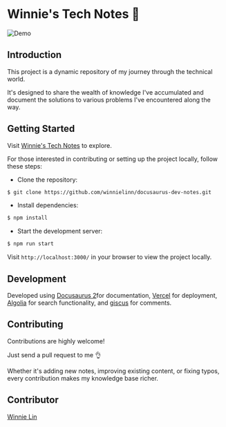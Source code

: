 # Winnie's Tech Notes 📔

![Demo](https://github.com/winnielinn/docusaurus-dev-notes/blob/main/img/demo.gif)

## Introduction

This project is a dynamic repository of my journey through the technical world.

It's designed to share the wealth of knowledge I've accumulated and document the solutions to various problems I've encountered along the way.

## Getting Started

Visit [Winnie's Tech Notes](https://winnielin-tech.vercel.app/) to explore.

For those interested in contributing or setting up the project locally, follow these steps:

- Clone the repository: 

```bash
$ git clone https://github.com/winnielinn/docusaurus-dev-notes.git
```

- Install dependencies: 

```bash
$ npm install
```

- Start the development server: 

```bash
$ npm run start
```

Visit `http://localhost:3000/` in your browser to view the project locally.

## Development

Developed using [Docusaurus 2](https://docusaurus.io/)for documentation, [Vercel](https://vercel.com/) for deployment, [Algolia](https://www.algolia.com/) for search functionality, and [giscus](https://giscus.app/) for comments.

## Contributing

Contributions are highly welcome!

Just send a pull request to me 👌

Whether it's adding new notes, improving existing content, or fixing typos, every contribution makes my knowledge base richer.

## Contributor

[Winnie Lin](https://github.com/winnielinn)